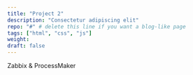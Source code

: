 ```yaml
---
title: "Project 2"
description: "Consectetur adipiscing elit"
repo: "#" # delete this line if you want a blog-like page
tags: ["html", "css", "js"]
weight: 
draft: false
---
```


Zabbix & ProcessMaker